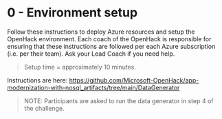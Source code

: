 # 0 - Environment setup

Follow these instructions to deploy Azure resources and setup the OpenHack environment. Each coach of the OpenHack is responsible for ensuring that these instructions are followed per each Azure subscription (i.e. per their team). Ask your Lead Coach if you need help.

> Setup time = approximately 10 minutes.

Instructions are here: <https://github.com/Microsoft-OpenHack/app-modernization-with-nosql_artifacts/tree/main/DataGenerator>

> NOTE: Participants are asked to run the data generator in step 4 of the challenge.
